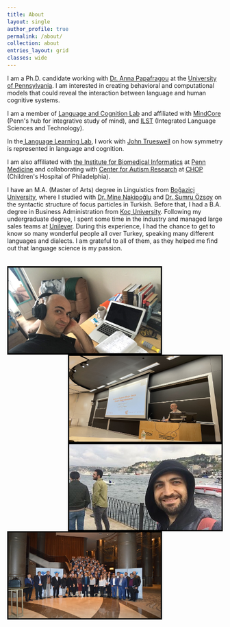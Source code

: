 ```yaml
---
title: About
layout: single
author_profile: true
permalink: /about/
collection: about
entries_layout: grid
classes: wide
---
```



I am a Ph.D. candidate working with <a href="https://www.langcoglab.com/people">Dr. Anna Papafragou</a> at the <a href="https://www.ling.upenn.edu/">University of Pennsylvania</a>. I am interested in creating behavioral and computational models that could reveal the interaction between language and human cognitive systems. 
<space>
<p>I am a member of <a href="https://www.langcoglab.com/"> Language and Cognition Lab</a> and affiliated with <a href="https://mindcore.sas.upenn.edu"> MindCore</a> (Penn's hub for integrative study of mind),  and <a href="https://web.sas.upenn.edu/langscience/"> ILST</a> (Integrated Language Sciences and Technology). 
<space>
<p>In the<a href="https://web.sas.upenn.edu/trueswell-lab/"> Language Learning Lab</a>, I work with <a href="https://web.sas.upenn.edu/trueswell-lab/labmembers/trueswell/"> John Trueswell</a> on how symmetry is represented in language and cognition.
<space>
<p>I am also
affiliated with <a href="https://ibi.med.upenn.edu/"> the Institute for Biomedical Informatics</a> at <a href="https://www.pennmedicine.org/"> Penn Medicine</a> and collaborating with <a href="https://www.research.chop.edu/car/"> Center for Autism Research</a> at <a href="https://www.research.chop.edu/"> CHOP</a> (Children's Hospital of Philadelphia).</p> 

<space>
<p>I have an M.A. (Master of Arts) degree in Linguistics from <a href="https://linguistics.bogazici.edu.tr/">Boğaziçi University</a>, where I studied with <a href="https://linguistics.bogazici.edu.tr/mine-nakipoglu/">Dr. Mine Nakipoğlu</a> and <a href="https://linguistics.bogazici.edu.tr/sumru-ozsoy/">Dr. Sumru Özsoy</a> on the syntactic structure of focus particles in Turkish. 

<space>
Before that, I had a B.A. degree in Business Administration from <a href="https://www.ku.edu.tr/en/">Koç University</a>. Following my undergraduate degree, I spent some time in the industry and managed large sales teams at <a href="https://www.unilever.com/">Unilever</a>. During this experience, I had the chance to get to know so many wonderful people all over Turkey, speaking many different languages and dialects. I am grateful to all of them, as they helped me find out that language science is my passion.<br>

<br>
<br>
<space>

<img align="left" src="/assets/images/picture1.jpg" alt="Ugurcan Vurgun" style="width:356px;height:200px; border:3px solid black">

<img align="right" src="/assets/images/picture4.jpg" alt="Ugurcan Vurgun" style="width:356px;height:200px; border:3px solid black">

<space>

<img align="right" src="/assets/images/picture5.jpg" alt="Ugurcan Vurgun" style="width:356px;height:200px; border:3px solid black">

<img align="left" src="/assets/images/picture6.jpg" alt="Ugurcan Vurgun" style="width:356px;height:200px; border:3px solid black">


